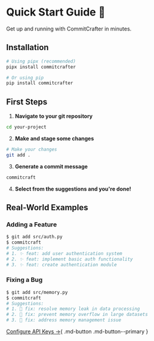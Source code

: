 # Quick Start Guide 🚀

Get up and running with CommitCrafter in minutes.

## Installation

```bash
# Using pipx (recommended)
pipx install commitcrafter

# Or using pip
pip install commitcrafter
```

## First Steps

1. **Navigate to your git repository**
```bash
cd your-project
```

2. **Make and stage some changes**
```bash
# Make your changes
git add .
```

3. **Generate a commit message**
```bash
commitcraft
```

4. **Select from the suggestions and you're done!**

## Real-World Examples

### Adding a Feature
```bash
$ git add src/auth.py
$ commitcraft
# Suggestions:
# 1. ✨ feat: add user authentication system
# 2. ✨ feat: implement basic auth functionality
# 3. ✨ feat: create authentication module
```

### Fixing a Bug
```bash
$ git add src/memory.py
$ commitcraft
# Suggestions:
# 1. 🐛 fix: resolve memory leak in data processing
# 2. 🐛 fix: prevent memory overflow in large datasets
# 3. 🐛 fix: address memory management issue
```

[Configure API Keys →](configuration.md){ .md-button .md-button--primary }